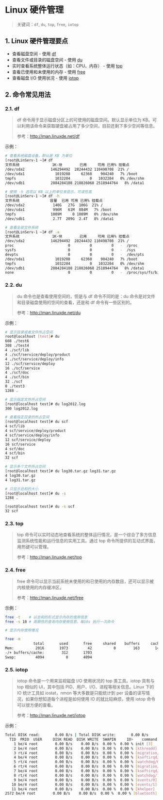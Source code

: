 # Linux 硬件管理

> 关键词：`df`, `du`, `top`, `free`, `iotop`

## 1. Linux 硬件管理要点

- 查看磁盘空间 - 使用 [df](#df)
- 查看文件或目录的磁盘空间 - 使用 [du](#du)
- 实时查看系统整体运行状态（如：CPU、内存） - 使用 [top](#top)
- 查看已使用和未使用的内存 - 使用 [free](#free)
- 查看磁盘 I/O 使用状况 - 使用 [iotop](#iotop)

## 2. 命令常见用法

### 2.1. df

> df 命令用于显示磁盘分区上的可使用的磁盘空间。默认显示单位为 KB。可以利用该命令来获取硬盘被占用了多少空间，目前还剩下多少空间等信息。
>
> 参考：http://man.linuxde.net/df

示例：

```bash
# 查看系统磁盘设备，默认是 KB 为单位
[root@LinServ-1 ~]# df
文件系统               1K-块        已用     可用 已用% 挂载点
/dev/sda2            146294492  28244432 110498708  21% /
/dev/sda1              1019208     62360    904240   7% /boot
tmpfs                  1032204         0   1032204   0% /dev/shm
/dev/sdb1            2884284108 218826068 2518944764   8% /data1

# 使用 -h 选项以 KB 以上的单位来显示，可读性高
[root@LinServ-1 ~]# df -h
文件系统              容量  已用 可用 已用% 挂载点
/dev/sda2             140G   27G  106G  21% /
/dev/sda1             996M   61M  884M   7% /boot
tmpfs                1009M     0 1009M   0% /dev/shm
/dev/sdb1             2.7T  209G  2.4T   8% /data1

# 查看全部文件系统
[root@LinServ-1 ~]# df -a
文件系统               1K-块        已用     可用 已用% 挂载点
/dev/sda2            146294492  28244432 110498708  21% /
proc                         0         0         0   -  /proc
sysfs                        0         0         0   -  /sys
devpts                       0         0         0   -  /dev/pts
/dev/sda1              1019208     62360    904240   7% /boot
tmpfs                  1032204         0   1032204   0% /dev/shm
/dev/sdb1            2884284108 218826068 2518944764   8% /data1
none                         0         0         0   -  /proc/sys/fs/binfmt_misc
```

### 2.2. du

> du 命令也是查看使用空间的，但是与 df 命令不同的是：du 命令是对文件和目录磁盘使用的空间的查看，还是和 df 命令有一些区别的。
>
> 参考：http://man.linuxde.net/du

示例：

```bash
# 显示目录或者文件所占空间
root@localhost [test]# du
608 ./test6
308 ./test4
4 ./scf/lib
4 ./scf/service/deploy/product
4 ./scf/service/deploy/info
12 ./scf/service/deploy
16 ./scf/service
4 ./scf/doc
4 ./scf/bin
32 ./scf
8 ./test3
1288 .

# 显示指定文件所占空间
[root@localhost test]# du log2012.log
300 log2012.log

# 查看指定目录的所占空间
[root@localhost test]# du scf
4 scf/lib
4 scf/service/deploy/product
4 scf/service/deploy/info
12 scf/service/deploy
16 scf/service
4 scf/doc
4 scf/bin
32 scf

# 显示多个文件所占空间
[root@localhost test]# du log30.tar.gz log31.tar.gz
4 log30.tar.gz
4 log31.tar.gz

# 只显示总和的大小
[root@localhost test]# du -s
1288 .

[root@localhost test]# du -s scf
32 scf
```

### 2.3. top

> top 命令可以实时动态地查看系统的整体运行情况，是一个综合了多方信息监测系统性能和运行信息的实用工具。通过 top 命令所提供的互动式界面，用热键可以管理。
>
> 参考：http://man.linuxde.net/top

### 2.4. free

> free 命令可以显示当前系统未使用的和已使用的内存数目，还可以显示被内核使用的内存缓冲区。
>
> 参考：http://man.linuxde.net/free

示例：

```bash
free -t    # 以总和的形式显示内存的使用信息
free -s 10 # 周期性的查询内存使用信息，每10s 执行一次命令

# 显示内存使用情况

free -m
             total       used       free     shared    buffers     cached
Mem:          2016       1973         42          0        163       1497
-/+ buffers/cache:        312       1703
Swap:         4094          0       4094
```

### 2.5. iotop

> iotop 命令是一个用来监视磁盘 I/O 使用状况的 top 类工具。iotop 具有与 top 相似的 UI，其中包括 PID、用户、I/O、进程等相关信息。Linux 下的 IO 统计工具如 iostat，nmon 等大多数是只能统计到 per 设备的读写情况，如果你想知道每个进程是如何使用 IO 的就比较麻烦，使用 iotop 命令可以很方便的查看。
>
> 参考：http://man.linuxde.net/iotop

示例：

```bash
Total DISK read:       0.00 B/s | Total DISK write:       0.00 B/s
  TID  PRIO  USER     DISK READ  DISK WRITE  SWAPIN     IO>    command
    1 be/4 root        0.00 B/s    0.00 B/s  0.00 %  0.00 % init [3]
    2 be/4 root        0.00 B/s    0.00 B/s  0.00 %  0.00 % [kthreadd]
    3 rt/4 root        0.00 B/s    0.00 B/s  0.00 %  0.00 % [migration/0]
    4 be/4 root        0.00 B/s    0.00 B/s  0.00 %  0.00 % [ksoftirqd/0]
    5 rt/4 root        0.00 B/s    0.00 B/s  0.00 %  0.00 % [watchdog/0]
    6 rt/4 root        0.00 B/s    0.00 B/s  0.00 %  0.00 % [migration/1]
    7 be/4 root        0.00 B/s    0.00 B/s  0.00 %  0.00 % [ksoftirqd/1]
    8 rt/4 root        0.00 B/s    0.00 B/s  0.00 %  0.00 % [watchdog/1]
    9 be/4 root        0.00 B/s    0.00 B/s  0.00 %  0.00 % [events/0]
   10 be/4 root        0.00 B/s    0.00 B/s  0.00 %  0.00 % [events/1]
   11 be/4 root        0.00 B/s    0.00 B/s  0.00 %  0.00 % [khelper]
2572 be/4 root        0.00 B/s    0.00 B/s  0.00 %  0.00 % [bluetooth]
```
